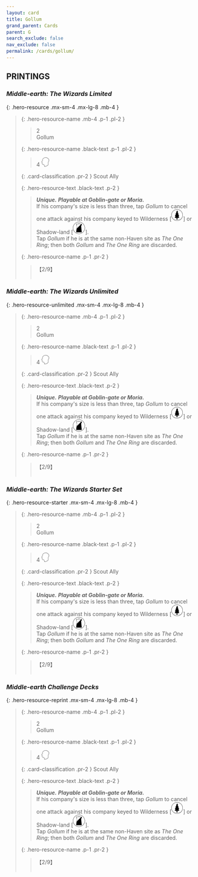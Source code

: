 ```yaml
---
layout: card
title: Gollum
grand_parent: Cards
parent: G
search_exclude: false
nav_exclude: false
permalink: /cards/gollum/
---
```


## PRINTINGS


### _Middle-earth: The Wizards Limited_

{: .hero-resource .mx-sm-4 .mx-lg-8 .mb-4 }
> {: .hero-resource-name .mb-4 .p-1 .pl-2 }
> > <div class="card-mp">2</div>
> > <div class="card-name">Gollum</div>
>
> {: .hero-resource-name .black-text .p-1 .pl-2 }
> > 4 ![](/assets/images/mind.svg)
>
> {: .card-classification .pr-2 }
> Scout Ally
>
> {: .hero-resource-text .black-text .p-2 }
> > _**Unique.**_ _**Playable at Goblin-gate or Moria.**_  <br>If his company's size is less than three, tap _Gollum_ to cancel one attack against his company keyed to Wilderness \[![](/assets/images/wilderness.svg)] or Shadow-land \[![](/assets/images/shadow-land.svg)]. <br>Tap _Gollum_ if he is at the same non-Haven site as _The One Ring_; then both _Gollum_ and _The One Ring_ are discarded. 
> 
> {: .hero-resource-name .p-1 .pr-2 }
> > <div class="card-shield">【2/9】</div>
> > <div class="card-corruption">&nbsp;</div>

### _Middle-earth: The Wizards Unlimited_

{: .hero-resource-unlimited .mx-sm-4 .mx-lg-8 .mb-4 }
> {: .hero-resource-name .mb-4 .p-1 .pl-2 }
> > <div class="card-mp">2</div>
> > <div class="card-name">Gollum</div>
>
> {: .hero-resource-name .black-text .p-1 .pl-2 }
> > 4 ![](/assets/images/mind.svg)
>
> {: .card-classification .pr-2 }
> Scout Ally
>
> {: .hero-resource-text .black-text .p-2 }
> > _**Unique.**_ _**Playable at Goblin-gate or Moria.**_ <br>If his company's size is less than three, tap _Gollum_ to cancel one attack against his company keyed to Wilderness \[![](/assets/images/wilderness.svg)] or Shadow-land \[![](/assets/images/shadow-land.svg)]. <br>Tap _Gollum_ if he is at the same non-Haven site as _The One Ring_; then both _Gollum_ and _The One Ring_ are discarded.
> 
> {: .hero-resource-name .p-1 .pr-2 }
> > <div class="card-shield">【2/9】</div>
> > <div class="card-corruption">&nbsp;</div>

### _Middle-earth: The Wizards Starter Set_

{: .hero-resource-starter .mx-sm-4 .mx-lg-8 .mb-4 }
> {: .hero-resource-name .mb-4 .p-1 .pl-2 }
> > <div class="card-mp">2</div>
> > <div class="card-name">Gollum</div>
>
> {: .hero-resource-name .black-text .p-1 .pl-2 }
> > 4 ![](/assets/images/mind.svg)
>
> {: .card-classification .pr-2 }
> Scout Ally
>
> {: .hero-resource-text .black-text .p-2 }
> > _**Unique.**_ _**Playable at Goblin-gate or Moria.**_ <br>If his company's size is less than three, tap _Gollum_ to cancel one attack against his company keyed to Wilderness \[![](/assets/images/wilderness.svg)] or Shadow-land \[![](/assets/images/shadow-land.svg)]. <br>Tap _Gollum_ if he is at the same non-Haven site as _The One Ring_; then both _Gollum_ and _The One Ring_ are discarded.
> 
> {: .hero-resource-name .p-1 .pr-2 }
> > <div class="card-shield">【2/9】</div>
> > <div class="card-corruption">&nbsp;</div>

### _Middle-earth Challenge Decks_

{: .hero-resource-reprint .mx-sm-4 .mx-lg-8 .mb-4 }
> {: .hero-resource-name .mb-4 .p-1 .pl-2 }
> > <div class="card-mp">2</div>
> > <div class="card-name">Gollum</div>
>
> {: .hero-resource-name .black-text .p-1 .pl-2 }
> > 4 ![](/assets/images/mind.svg)
>
> {: .card-classification .pr-2 }
> Scout Ally
>
> {: .hero-resource-text .black-text .p-2 }
> > _**Unique.**_ _**Playable at Goblin-gate or Moria.**_ <br>If his company's size is less than three, tap _Gollum_ to cancel one attack against his company keyed to Wilderness \[![](/assets/images/wilderness.svg)] or Shadow-land \[![](/assets/images/shadow-land.svg)]. <br>Tap _Gollum_ if he is at the same non-Haven site as _The One Ring_; then both _Gollum_ and _The One Ring_ are discarded.
> 
> {: .hero-resource-name .p-1 .pr-2 }
> > <div class="card-shield">【2/9】</div>
> > <div class="card-corruption">&nbsp;</div>
